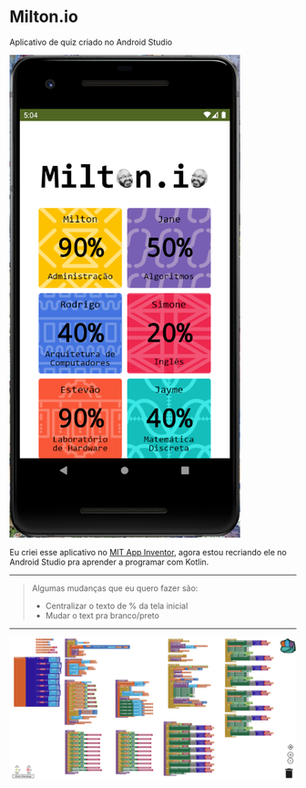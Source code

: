 # Milton.io
Aplicativo de quiz criado no Android Studio

![capa](/img/screen0.png)

Eu criei esse aplicativo no [MIT App Inventor](https://appinventor.mit.edu/), agora estou recriando ele no Android Studio pra aprender a programar com Kotlin.

---
>
> Algumas mudanças que eu quero fazer são:
> - Centralizar o texto de % da tela inicial
> - Mudar o text pra branco/preto
>
---
![blocos](/img/blocos2.png)